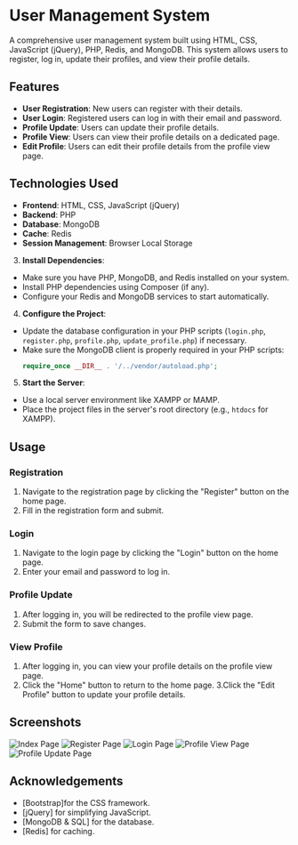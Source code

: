 # User Management System

A comprehensive user management system built using HTML, CSS, JavaScript (jQuery), PHP, Redis, and MongoDB. This system allows users to register, log in, update their profiles, and view their profile details.

## Features

- **User Registration**: New users can register with their details.
- **User Login**: Registered users can log in with their email and password.
- **Profile Update**: Users can update their profile details.
- **Profile View**: Users can view their profile details on a dedicated page.
- **Edit Profile**: Users can edit their profile details from the profile view page.

## Technologies Used

- **Frontend**: HTML, CSS, JavaScript (jQuery)
- **Backend**: PHP
- **Database**: MongoDB
- **Cache**: Redis
- **Session Management**: Browser Local Storage


3. **Install Dependencies**:
- Make sure you have PHP, MongoDB, and Redis installed on your system.
- Install PHP dependencies using Composer (if any).
- Configure your Redis and MongoDB services to start automatically.

4. **Configure the Project**:
- Update the database configuration in your PHP scripts (`login.php`, `register.php`, `profile.php`, `update_profile.php`) if necessary.
- Make sure the MongoDB client is properly required in your PHP scripts:
  ```php
  require_once __DIR__ . '/../vendor/autoload.php';
  ```

5. **Start the Server**:
- Use a local server environment like XAMPP or MAMP.
- Place the project files in the server's root directory (e.g., `htdocs` for XAMPP).


## Usage

### Registration

1. Navigate to the registration page by clicking the "Register" button on the home page.
2. Fill in the registration form and submit.

### Login

1. Navigate to the login page by clicking the "Login" button on the home page.
2. Enter your email and password to log in.

### Profile Update

1. After logging in, you will be redirected to the profile view page.
2. Submit the form to save changes.

### View Profile

1. After logging in, you can view your profile details on the profile view page.
2. Click the "Home" button to return to the home page.
3.Click the "Edit Profile" button to update your profile details.

## Screenshots

![Index Page](assets/screenshots/home.png)
![Register Page](assets/screenshots/register.png)
![Login Page](assets/screenshots/login.png)
![Profile View Page](assets/screenshots/view_profile.png)
![Profile Update Page](assets/screenshots/update_profile.png)





## Acknowledgements
- [Bootstrap]for the CSS framework.
- [jQuery] for simplifying JavaScript.
- [MongoDB & SQL] for the  database.
- [Redis] for caching.


